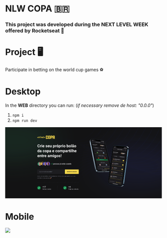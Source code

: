# NLW COPA 🇧🇷

### This project was developed during the NEXT LEVEL WEEK offered by Rocketseat 🚀

# Project 🖥️


Participate in betting on the world cup games ⚽

# Desktop

In the **WEB** directory you can run: (*if necessary remove de host: "0.0.0"*)

1. `npm i`
2. `npm run dev`

![](web/src/assets/nlw-web.png)

# Mobile

![](mobile/src/assets/nlw-mobile.gif)





